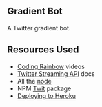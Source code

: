 ## Gradient Bot

A Twitter gradient bot.

## Resources Used

+ [Coding Rainbow](http://codingrainbow.com) videos
+ [Twitter Streaming API](https://dev.twitter.com/streaming/overview) docs
+ All the [node](https://nodejs.org/en/)
+ NPM [Twit](https://www.npmjs.com/package/twit) package
+ [Deploying to Heroku](https://devcenter.heroku.com/articles/getting-started-with-nodejs#introduction)
